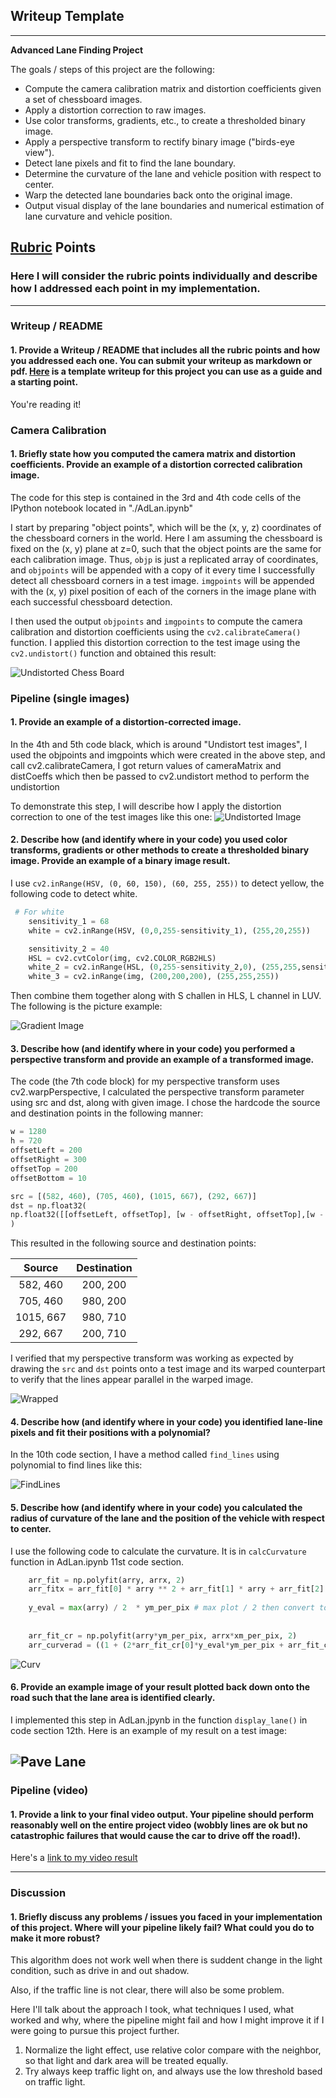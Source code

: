 ## Writeup Template

---

**Advanced Lane Finding Project**

The goals / steps of this project are the following:

* Compute the camera calibration matrix and distortion coefficients given a set of chessboard images.
* Apply a distortion correction to raw images.
* Use color transforms, gradients, etc., to create a thresholded binary image.
* Apply a perspective transform to rectify binary image ("birds-eye view").
* Detect lane pixels and fit to find the lane boundary.
* Determine the curvature of the lane and vehicle position with respect to center.
* Warp the detected lane boundaries back onto the original image.
* Output visual display of the lane boundaries and numerical estimation of lane curvature and vehicle position.

[//]: # (Image References)

[Undistorted]: ./output_images/undistort1.png "Undistorted"
[UndistortedChessBoard]: ./output_images/undistortedChessBoard.png "Chess Board Undistorted"
[gradient]: ./output_images/gradient.png "Gradiented Image"
[wrapped]: ./output_images/perspective.png "Wrapped Transform"
[findLines]: ./output_images/findLines.png "Find Lines"
[paveLane]: ./output_images/pave.png "Pave Lane"
[curv]: ./output_images/curv.png "Curv"
[image5]: ./examples/color_fit_lines.jpg "Fit Visual"
[image6]: ./examples/example_output.jpg "Output"
[video1]: ./project_video.mp4 "Video"

## [Rubric](https://review.udacity.com/#!/rubrics/571/view) Points

### Here I will consider the rubric points individually and describe how I addressed each point in my implementation.  

---

### Writeup / README

#### 1. Provide a Writeup / README that includes all the rubric points and how you addressed each one.  You can submit your writeup as markdown or pdf.  [Here](https://github.com/udacity/CarND-Advanced-Lane-Lines/blob/master/writeup_template.md) is a template writeup for this project you can use as a guide and a starting point.  

You're reading it!

### Camera Calibration

#### 1. Briefly state how you computed the camera matrix and distortion coefficients. Provide an example of a distortion corrected calibration image.

The code for this step is contained in the 3rd and 4th code cells of the IPython notebook located in "./AdLan.ipynb" 

I start by preparing "object points", which will be the (x, y, z) coordinates of the chessboard corners in the world. Here I am assuming the chessboard is fixed on the (x, y) plane at z=0, such that the object points are the same for each calibration image.  Thus, `objp` is just a replicated array of coordinates, and `objpoints` will be appended with a copy of it every time I successfully detect all chessboard corners in a test image.  `imgpoints` will be appended with the (x, y) pixel position of each of the corners in the image plane with each successful chessboard detection.  

I then used the output `objpoints` and `imgpoints` to compute the camera calibration and distortion coefficients using the `cv2.calibrateCamera()` function.  I applied this distortion correction to the test image using the `cv2.undistort()` function and obtained this result: 

![Undistorted Chess Board][UndistortedChessBoard]

### Pipeline (single images)

#### 1. Provide an example of a distortion-corrected image.

In the 4th and 5th code black, which is around "Undistort test images", I used the objpoints and imgpoints which were created in the above step, and call cv2.calibrateCamera, I got return values of cameraMatrix and distCoeffs which then be passed to cv2.undistort method to perform the undistortion

To demonstrate this step, I will describe how I apply the distortion correction to one of the test images like this one:
![Undistorted Image][Undistorted]

#### 2.  Describe how (and identify where in your code) you used color transforms, gradients or other methods to create a thresholded binary image.  Provide an example of a binary image result.

I use `cv2.inRange(HSV, (0, 60, 150), (60, 255, 255))` to detect yellow, the following code to detect white.

```python
 # For white
    sensitivity_1 = 68
    white = cv2.inRange(HSV, (0,0,255-sensitivity_1), (255,20,255))

    sensitivity_2 = 40
    HSL = cv2.cvtColor(img, cv2.COLOR_RGB2HLS)
    white_2 = cv2.inRange(HSL, (0,255-sensitivity_2,0), (255,255,sensitivity_2))
    white_3 = cv2.inRange(img, (200,200,200), (255,255,255))

```

Then combine them together along with S challen in HLS, L channel in LUV. The following is the picture example:

![Gradient Image][gradient]

#### 3. Describe how (and identify where in your code) you performed a perspective transform and provide an example of a transformed image.

The code (the 7th code block) for my perspective transform uses cv2.warpPerspective, I calculated the perspective transform parameter using src and dst, along with given image.  I chose the hardcode the source and destination points in the following manner:

```python
w = 1280
h = 720
offsetLeft = 200
offsetRight = 300
offsetTop = 200
offsetBottom = 10

src = [(582, 460), (705, 460), (1015, 667), (292, 667)]
dst = np.float32(
np.float32([[offsetLeft, offsetTop], [w - offsetRight, offsetTop],[w - offsetRight, h - offsetBottom], [offsetLeft, h - offsetBottom]])
)
```

This resulted in the following source and destination points:

| Source        | Destination   | 
|:-------------:|:-------------:| 
| 582, 460      | 200, 200      | 
| 705, 460      | 980, 200      |
| 1015, 667     | 980, 710      |
| 292, 667      | 200, 710      |

I verified that my perspective transform was working as expected by drawing the `src` and `dst` points onto a test image and its warped counterpart to verify that the lines appear parallel in the warped image.

![Wrapped][wrapped]

#### 4. Describe how (and identify where in your code) you identified lane-line pixels and fit their positions with a polynomial?

In the 10th code section, I have a method called `find_lines` using polynomial to find lines like this:

![FindLines][findLines]

#### 5. Describe how (and identify where in your code) you calculated the radius of curvature of the lane and the position of the vehicle with respect to center.

I use the following code to calculate the curvature. It is in `calcCurvature` function in AdLan.ipynb 11st code section. 

```python
    arr_fit = np.polyfit(arry, arrx, 2)
    arr_fitx = arr_fit[0] * arry ** 2 + arr_fit[1] * arry + arr_fit[2]
    
    y_eval = max(arry) / 2  * ym_per_pix # max plot / 2 then convert to meters
    
    
    arr_fit_cr = np.polyfit(arry*ym_per_pix, arrx*xm_per_pix, 2)
    arr_curverad = ((1 + (2*arr_fit_cr[0]*y_eval*ym_per_pix + arr_fit_cr[1])**2)**1.5) / np.absolute(2*arr_fit_cr[0])

```
![Curv][curv]

#### 6. Provide an example image of your result plotted back down onto the road such that the lane area is identified clearly.

I implemented this step in AdLan.jpynb in the function `display_lane()` in code section 12th.  Here is an example of my result on a test image:


![Pave Lane][paveLane]
---

### Pipeline (video)

#### 1. Provide a link to your final video output.  Your pipeline should perform reasonably well on the entire project video (wobbly lines are ok but no catastrophic failures that would cause the car to drive off the road!).

Here's a [link to my video result](./output_images/project_output.mp4)

---

### Discussion

#### 1. Briefly discuss any problems / issues you faced in your implementation of this project.  Where will your pipeline likely fail?  What could you do to make it more robust?

This algorithm does not work well when there is suddent change in the light condition, such as drive in and out shadow. 

Also, if the traffic line is not clear, there will also be some problem.

Here I'll talk about the approach I took, what techniques I used, what worked and why, where the pipeline might fail and how I might improve it if I were going to pursue this project further.  
1. Normalize the light effect, use relative color compare with the neighbor, so that light and dark area will be treated equally.
2. Try always keep traffic light on, and always use the low threshold based on traffic light. 
